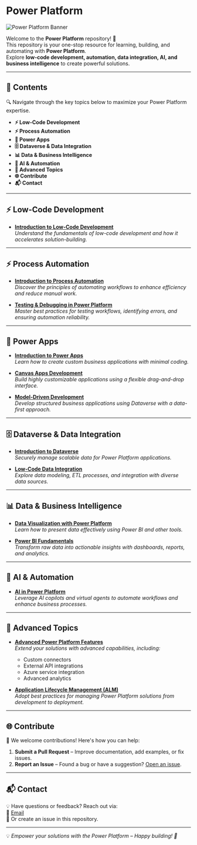 # Power Platform  
![Power Platform Banner](https://github.com/user-attachments/assets/71ffc02b-0d08-4b83-b636-3a9853fb3676)

Welcome to the **Power Platform** repository! 🚀  
This repository is your one-stop resource for learning, building, and automating with **Power Platform**.  
Explore **low-code development, automation, data integration, AI, and business intelligence** to create powerful solutions.

---

## 📂 Contents  

🔍 Navigate through the key topics below to maximize your Power Platform expertise.

- **⚡ Low-Code Development**
- **⚡ Process Automation**
- **📱 Power Apps**
- **🗄️ Dataverse & Data Integration**
- **📊 Data & Business Intelligence**
- **🤖 AI & Automation**
- **🔧 Advanced Topics**
- **🌐 Contribute**
- **📬 Contact**

---

## ⚡ Low-Code Development
- [**Introduction to Low-Code Development**](https://github.com/JacquiM/Power-Platform/blob/main/Introduction%20to%20Low-Code%20Development.md)  
  *Understand the fundamentals of low-code development and how it accelerates solution-building.*  

---

## ⚡ Process Automation  
- [**Introduction to Process Automation**](https://github.com/JacquiM/Power-Platform/blob/main/Introduction%20to%20Process%20Automation.md)  
  *Discover the principles of automating workflows to enhance efficiency and reduce manual work.*  

- [**Testing & Debugging in Power Platform**](https://github.com/JacquiM/Power-Platform/blob/main/Introduction%20to%20Testing%20&%20Debugging.md)  
  *Master best practices for testing workflows, identifying errors, and ensuring automation reliability.*  

---

## 📱 Power Apps  
- [**Introduction to Power Apps**](https://github.com/JacquiM/Power-Platform/blob/main/Introduction%20to%20Power%20Apps.md)  
  *Learn how to create custom business applications with minimal coding.*  

- [**Canvas Apps Development**](https://github.com/JacquiM/Power-Platform/blob/main/Introduction%20to%20Canvas%20Apps.md)  
  *Build highly customizable applications using a flexible drag-and-drop interface.*  

- [**Model-Driven Development**](https://github.com/JacquiM/Power-Platform/blob/main/Introduction%20to%20Model-Driven%20Development.md)  
  *Develop structured business applications using Dataverse with a data-first approach.*  

---

## 🗄️ Dataverse & Data Integration  
- [**Introduction to Dataverse**](https://github.com/JacquiM/Power-Platform/blob/main/Introduction%20to%20Dataverse.md)  
  *Securely manage scalable data for Power Platform applications.*  

- [**Low-Code Data Integration**](https://github.com/JacquiM/Power-Platform/blob/main/Introduction%20to%20Low-Code%20Data%20Integration.md)  
  *Explore data modeling, ETL processes, and integration with diverse data sources.*  

---

## 📊 Data & Business Intelligence  
- [**Data Visualization with Power Platform**](https://github.com/JacquiM/Power-Platform/blob/main/Introduction%20to%20Data%20Visualizations.md)  
  *Learn how to present data effectively using Power BI and other tools.*  

- [**Power BI Fundamentals**](https://github.com/JacquiM/Power-Platform/blob/main/Introduction%20to%20Power%20BI.md)  
  *Transform raw data into actionable insights with dashboards, reports, and analytics.*  

---

## 🤖 AI & Automation  
- [**AI in Power Platform**](https://github.com/JacquiM/Power-Platform/blob/main/Introduction%20to%20Agents.md)  
  *Leverage AI copilots and virtual agents to automate workflows and enhance business processes.*  

---

## 🔧 Advanced Topics  
- [**Advanced Power Platform Features**](https://github.com/JacquiM/Power-Platform/blob/main/Advanced%20Power%20Platform%20Features.md)  
  *Extend your solutions with advanced capabilities, including:*  
  - Custom connectors  
  - External API integrations  
  - Azure service integration  
  - Advanced analytics  

- [**Application Lifecycle Management (ALM)**](https://github.com/JacquiM/Power-Platform/blob/main/Application%20Lifecycle%20Management.md)  
  *Adopt best practices for managing Power Platform solutions from development to deployment.*  

---

## 🌐 Contribute  

🙌 We welcome contributions! Here's how you can help:  
1. **Submit a Pull Request** – Improve documentation, add examples, or fix issues.  
2. **Report an Issue** – Found a bug or have a suggestion? [Open an issue](https://github.com/JacquiM/Power-Platform/issues).  

---

## 📬 Contact  

💡 Have questions or feedback? Reach out via:  
📧 [Email](mailto:contact@example.com)  
📌 Or create an issue in this repository.  

---

💡 *Empower your solutions with the Power Platform – Happy building! 🚀*
